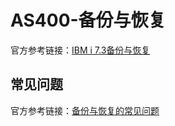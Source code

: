 # AS400-备份与恢复
官方参考链接：[IBM i 7.3备份与恢复](https://www.ibm.com/docs/zh/i/7.3?topic=management-backup-recovery)
## 常见问题
官方参考链接：[备份与恢复的常见问题](https://www.ibm.com/docs/zh/i/7.3?topic=recovery-backup-faq)